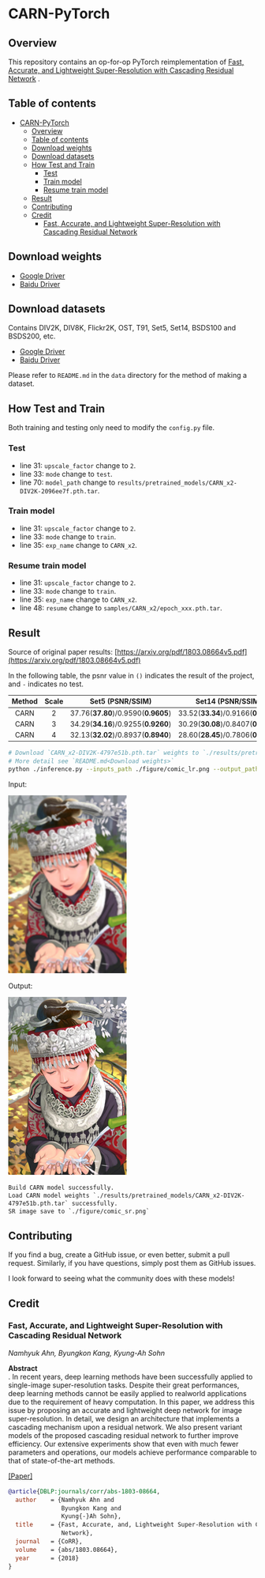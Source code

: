 # CARN-PyTorch

## Overview

This repository contains an op-for-op PyTorch reimplementation
of [Fast, Accurate, and Lightweight Super-Resolution with Cascading Residual Network](https://arxiv.org/abs/1803.08664v5)
.

## Table of contents

- [CARN-PyTorch](#carn-pytorch)
    - [Overview](#overview)
    - [Table of contents](#table-of-contents)
    - [Download weights](#download-weights)
    - [Download datasets](#download-datasets)
    - [How Test and Train](#how-test-and-train)
        - [Test](#test)
        - [Train model](#train-model)
        - [Resume train model](#resume-train-model)
    - [Result](#result)
    - [Contributing](#contributing)
    - [Credit](#credit)
        - [Fast, Accurate, and Lightweight Super-Resolution with Cascading Residual Network](#fast-accurate-and-lightweight-super-resolution-with-cascading-residual-network)

## Download weights

- [Google Driver](https://drive.google.com/drive/folders/17ju2HN7Y6pyPK2CC_AqnAfTOe9_3hCQ8?usp=sharing)
- [Baidu Driver](https://pan.baidu.com/s/1yNs4rqIb004-NKEdKBJtYg?pwd=llot)

## Download datasets

Contains DIV2K, DIV8K, Flickr2K, OST, T91, Set5, Set14, BSDS100 and BSDS200, etc.

- [Google Driver](https://drive.google.com/drive/folders/1A6lzGeQrFMxPqJehK9s37ce-tPDj20mD?usp=sharing)
- [Baidu Driver](https://pan.baidu.com/s/1o-8Ty_7q6DiS3ykLU09IVg?pwd=llot)

Please refer to `README.md` in the `data` directory for the method of making a dataset.

## How Test and Train

Both training and testing only need to modify the `config.py` file.

### Test

- line 31: `upscale_factor` change to `2`.
- line 33: `mode` change to `test`.
- line 70: `model_path` change to `results/pretrained_models/CARN_x2-DIV2K-2096ee7f.pth.tar`.

### Train model

- line 31: `upscale_factor` change to `2`.
- line 33: `mode` change to `train`.
- line 35: `exp_name` change to `CARN_x2`.

### Resume train model

- line 31: `upscale_factor` change to `2`.
- line 33: `mode` change to `train`.
- line 35: `exp_name` change to `CARN_x2`.
- line 48: `resume` change to `samples/CARN_x2/epoch_xxx.pth.tar`.

## Result

Source of original paper results: [https://arxiv.org/pdf/1803.08664v5.pdf](https://arxiv.org/pdf/1803.08664v5.pdf)

In the following table, the psnr value in `()` indicates the result of the project, and `-` indicates no test.

| Method | Scale |          Set5 (PSNR/SSIM)           |          Set14 (PSNR/SSIM)          |         BSD100 (PSNR/SSIM)          |        Urban100 (PSNR/SSIM)         |
|:------:|:-----:|:-----------------------------------:|:-----------------------------------:|:-----------------------------------:|:-----------------------------------:|
|  CARN  |   2   | 37.76(**37.80**)/0.9590(**0.9605**) | 33.52(**33.34**)/0.9166(**0.9159**) | 32.09(**32.04**)/0.8978(**0.8988**) | 31.92(**31.48**)/0.9256(**0.9220**) |
|  CARN  |   3   | 34.29(**34.16**)/0.9255(**0.9260**) | 30.29(**30.08**)/0.8407(**0.8381**) | 29.06(**28.97**)/0.8034(**0.8034**) | 28.06(**27.72**)/0.8493(**0.8432**) |
|  CARN  |   4   | 32.13(**32.02**)/0.8937(**0.8940**) | 28.60(**28.45**)/0.7806(**0.7792**) | 27.58(**27.50**)/0.7349(**0.7351**) | 26.07(**25.81**)/0.7837(**0.7775**) |

```bash
# Download `CARN_x2-DIV2K-4797e51b.pth.tar` weights to `./results/pretrained_models`
# More detail see `README.md<Download weights>`
python ./inference.py --inputs_path ./figure/comic_lr.png --output_path ./figure/comic_sr.png --weights_path ./results/pretrained_models/CARN_x2-DIV2K-4797e51b.pth.tar
```

Input:

<span align="center"><img width="240" height="360" src="figure/comic_lr.png"/></span>

Output:

<span align="center"><img width="240" height="360" src="figure/comic_sr.png"/></span>

```text
Build CARN model successfully.
Load CARN model weights `./results/pretrained_models/CARN_x2-DIV2K-4797e51b.pth.tar` successfully.
SR image save to `./figure/comic_sr.png`
```

## Contributing

If you find a bug, create a GitHub issue, or even better, submit a pull request. Similarly, if you have questions,
simply post them as GitHub issues.

I look forward to seeing what the community does with these models!

## Credit

### Fast, Accurate, and Lightweight Super-Resolution with Cascading Residual Network

_Namhyuk Ahn, Byungkon Kang, Kyung-Ah Sohn_ <br>

**Abstract** <br>
. In recent years, deep learning methods have been successfully applied to single-image super-resolution tasks. Despite
their great performances, deep learning methods cannot be easily applied to realworld applications due to the
requirement of heavy computation. In this paper, we address this issue by proposing an accurate and lightweight deep
network for image super-resolution. In detail, we design an architecture that implements a cascading mechanism upon a
residual network. We also present variant models of the proposed cascading residual network to further improve
efficiency. Our extensive experiments show that even with much fewer parameters and operations, our models achieve
performance comparable to that of state-of-the-art methods.

[[Paper]](https://arxiv.org/pdf/1803.08664v5.pdf)

```bibtex
@article{DBLP:journals/corr/abs-1803-08664,
  author    = {Namhyuk Ahn and
               Byungkon Kang and
               Kyung{-}Ah Sohn},
  title     = {Fast, Accurate, and, Lightweight Super-Resolution with Cascading Residual
               Network},
  journal   = {CoRR},
  volume    = {abs/1803.08664},
  year      = {2018}
}
```
